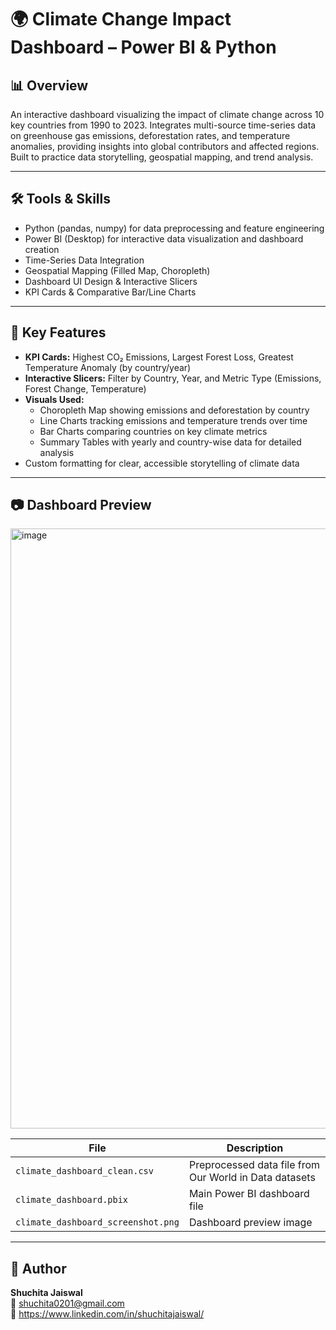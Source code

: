 # 🌍 Climate Change Impact Dashboard – Power BI & Python

## 📊 Overview  
An interactive dashboard visualizing the impact of climate change across 10 key countries from 1990 to 2023. Integrates multi-source time-series data on greenhouse gas emissions, deforestation rates, and temperature anomalies, providing insights into global contributors and affected regions. Built to practice data storytelling, geospatial mapping, and trend analysis.

***

## 🛠 Tools & Skills  
- Python (pandas, numpy) for data preprocessing and feature engineering  
- Power BI (Desktop) for interactive data visualization and dashboard creation  
- Time-Series Data Integration  
- Geospatial Mapping (Filled Map, Choropleth)  
- Dashboard UI Design & Interactive Slicers  
- KPI Cards & Comparative Bar/Line Charts  

***

## 🚀 Key Features  
- **KPI Cards:** Highest CO₂ Emissions, Largest Forest Loss, Greatest Temperature Anomaly (by country/year)  
- **Interactive Slicers:** Filter by Country, Year, and Metric Type (Emissions, Forest Change, Temperature)  
- **Visuals Used:**  
  - Choropleth Map showing emissions and deforestation by country  
  - Line Charts tracking emissions and temperature trends over time  
  - Bar Charts comparing countries on key climate metrics  
  - Summary Tables with yearly and country-wise data for detailed analysis  
- Custom formatting for clear, accessible storytelling of climate data  

***

## 📷 Dashboard Preview  
<img width="1724" height="960" alt="image" src="https://github.com/user-attachments/assets/eb8586da-f1cd-47ef-b3b8-a3a29ee63b5c" />
  
| File | Description |  
|-------|-------------|  
| `climate_dashboard_clean.csv` | Preprocessed data file from Our World in Data datasets |  
| `climate_dashboard.pbix` | Main Power BI dashboard file |  
| `climate_dashboard_screenshot.png` | Dashboard preview image |  

***

## 📝 Author  
**Shuchita Jaiswal**  
📧 shuchita0201@gmail.com  
🔗 https://www.linkedin.com/in/shuchitajaiswal/
